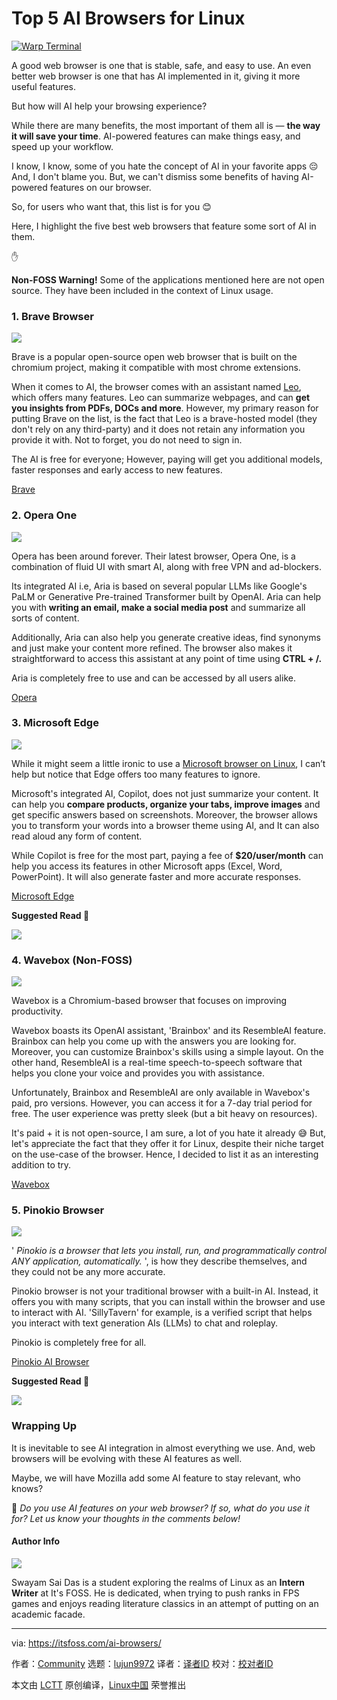 [#]: subject: "Top 5 AI Browsers for Linux"
[#]: via: "https://itsfoss.com/ai-browsers/"
[#]: author: "Community https://itsfoss.com/author/community/"
[#]: collector: "lujun9972/lctt-scripts-1705972010"
[#]: translator: " "
[#]: reviewer: " "
[#]: publisher: " "
[#]: url: " "

Top 5 AI Browsers for Linux
======

[![Warp Terminal][1]][2]

A good web browser is one that is stable, safe, and easy to use. An even better web browser is one that has AI implemented in it, giving it more useful features.

But how will AI help your browsing experience?

While there are many benefits, the most important of them all is — **the way it will save your time**. AI-powered features can make things easy, and speed up your workflow.

I know, I know, some of you hate the concept of AI in your favorite apps 😔 And, I don't blame you. But, we can't dismiss some benefits of having AI-powered features on our browser.

So, for users who want that, this list is for you 😊

Here, I highlight the five best web browsers that feature some sort of AI in them.

✋

****Non-FOSS Warning!**** Some of the applications mentioned here are not open source. They have been included in the context of Linux usage.

### 1\. Brave Browser

![][3]

Brave is a popular open-source open web browser that is built on the chromium project, making it compatible with most chrome extensions.

When it comes to AI, the browser comes with an assistant named [Leo][4], which offers many features. Leo can summarize webpages, and can **get you insights from PDFs, DOCs and more**. However, my primary reason for putting Brave on the list, is the fact that Leo is a brave-hosted model (they don't rely on any third-party) and it does not retain any information you provide it with. Not to forget, you do not need to sign in.

The AI is free for everyone; However, paying will get you additional models, faster responses and early access to new features.

[Brave][4]

### 2\. Opera One

![][5]

Opera has been around forever. Their latest browser, Opera One, is a combination of fluid UI with smart AI, along with free VPN and ad-blockers.

Its integrated AI i.e, Aria is based on several popular LLMs like Google's PaLM or Generative Pre-trained Transformer built by OpenAI. Aria can help you with **writing an email, make a social media post** and summarize all sorts of content.

Additionally, Aria can also help you generate creative ideas, find synonyms and just make your content more refined. The browser also makes it straightforward to access this assistant at any point of time using **CTRL + /.**

Aria is completely free to use and can be accessed by all users alike.

[Opera][6]

### **3\. Microsoft Edge**

![][7]

While it might seem a little ironic to use a [Microsoft browser on Linux][8], I can’t help but notice that Edge offers too many features to ignore.

Microsoft's integrated AI, Copilot, does not just summarize your content. It can help you **compare products, organize your tabs, improve images** and get specific answers based on screenshots. Moreover, the browser allows you to transform your words into a browser theme using AI, and It can also read aloud any form of content.

While Copilot is free for the most part, paying a fee of **$20/user/month** can help you access its features in other Microsoft apps (Excel, Word, PowerPoint). It will also generate faster and more accurate responses.

[Microsoft Edge][9]

**Suggested Read 📖**

![][10]

### **4\. Wavebox (Non-FOSS)**

![][11]

Wavebox is a Chromium-based browser that focuses on improving productivity.

Wavebox boasts its OpenAI assistant, 'Brainbox' and its ResembleAI feature. Brainbox can help you come up with the answers you are looking for. Moreover, you can customize Brainbox's skills using a simple layout. On the other hand, ResembleAI is a real-time speech-to-speech software that helps you clone your voice and provides you with assistance.

Unfortunately, Brainbox and ResembleAI are only available in Wavebox's paid, pro versions. However, you can access it for a 7-day trial period for free. The user experience was pretty sleek (but a bit heavy on resources).

It's paid + it is not open-source, I am sure, a lot of you hate it already 😅 But, let's appreciate the fact that they offer it for Linux, despite their niche target on the use-case of the browser. Hence, I decided to list it as an interesting addition to try.

[Wavebox][12]

### **5\. Pinokio Browser**

![][13]

' _Pinokio is a browser that lets you install, run, and programmatically control ANY application, automatically._ ', is how they describe themselves, and they could not be any more accurate.

Pinokio browser is not your traditional browser with a built-in AI. Instead, it offers you with many scripts, that you can install within the browser and use to interact with AI. 'SillyTavern' for example, is a verified script that helps you interact with text generation AIs (LLMs) to chat and roleplay.

Pinokio is completely free for all.

[Pinokio AI Browser][14]

**Suggested Read 📖**

![][10]

### **Wrapping Up**

It is inevitable to see AI integration in almost everything we use. And, web browsers will be evolving with these AI features as well.

Maybe, we will have Mozilla add some AI feature to stay relevant, who knows?

💬 _Do you use AI features on your web browser? If so, what do you use it for? Let us know your thoughts in the comments below!_

#### Author Info

![][15]

Swayam Sai Das is a student exploring the realms of Linux as an **Intern Writer** at It's FOSS. He is dedicated, when trying to push ranks in FPS games and enjoys reading literature classics in an attempt of putting on an academic facade.

--------------------------------------------------------------------------------

via: https://itsfoss.com/ai-browsers/

作者：[Community][a]
选题：[lujun9972][b]
译者：[译者ID](https://github.com/译者ID)
校对：[校对者ID](https://github.com/校对者ID)

本文由 [LCTT](https://github.com/LCTT/TranslateProject) 原创编译，[Linux中国](https://linux.cn/) 荣誉推出

[a]: https://itsfoss.com/author/community/
[b]: https://github.com/lujun9972
[1]: https://itsfoss.com/assets/images/warp-terminal.webp
[2]: https://www.warp.dev?utm_source=its_foss&utm_medium=display&utm_campaign=linux_launch
[3]: https://itsfoss.com/content/images/2024/06/WhatsApp-Image-2024-06-04-at-18.27.55_f7e17ec1.jpg
[4]: https://brave.com/leo/
[5]: https://itsfoss.com/content/images/2024/06/WhatsApp-Image-2024-06-04-at-18.27.55_105db7de.jpg
[6]: https://www.opera.com/features/aria
[7]: https://itsfoss.com/content/images/2024/06/WhatsApp-Image-2024-06-04-at-18.34.36_4272dc46.jpg
[8]: https://itsfoss.com/microsoft-edge-linux/
[9]: https://www.microsoft.com/en-us/edge/download?form=MA13FJ
[10]: https://itsfoss.com/content/images/size/w256h256/2022/12/android-chrome-192x192.png
[11]: https://itsfoss.com/content/images/2024/06/wavebox-trial.png
[12]: https://wavebox.io/
[13]: https://itsfoss.com/content/images/2024/06/pinokio-discover-page-screen.png
[14]: https://pinokio.computer/
[15]: https://itsfoss.com/content/images/2024/06/swayam-sai-das-1.jpg
